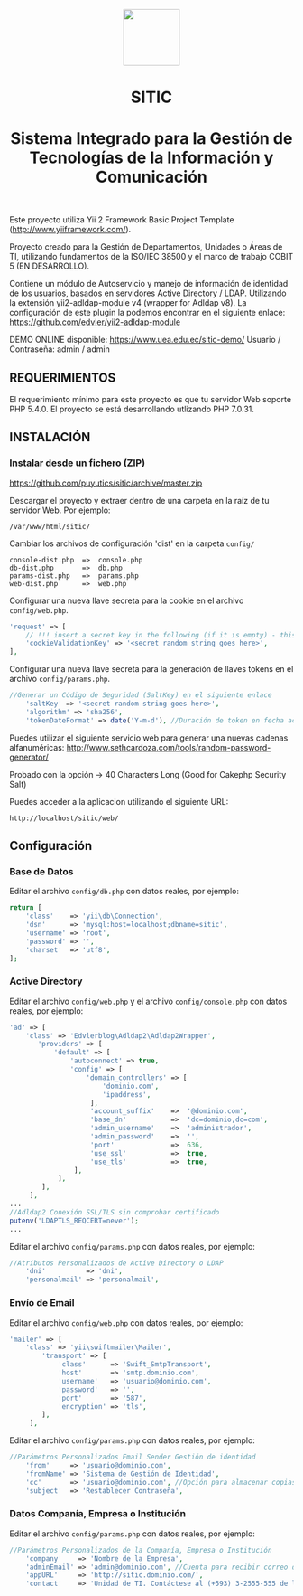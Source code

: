 <p align="center">
    <a href="https://github.com/yiisoft" target="_blank">
        <img src="https://avatars0.githubusercontent.com/u/993323" height="100px">
    </a>
    <h1 align="center">SITIC</h1>
    <h1 align="center">Sistema Integrado para la Gestión de Tecnologías de la Información y Comunicación</h1>
    <br>
</p>

Este proyecto utiliza Yii 2 Framework Basic Project Template (http://www.yiiframework.com/).

Proyecto creado para la Gestión de Departamentos, Unidades o Áreas de TI, utilizando fundamentos de la ISO/IEC 38500 y el marco de trabajo COBIT 5 (EN DESARROLLO).

Contiene un módulo de Autoservicio y manejo de información de identidad de los usuarios, basados en servidores Active Directory / LDAP. Utilizando la extensión yii2-adldap-module v4 (wrapper for Adldap v8).
La configuración de este plugin la podemos encontrar en el siguiente enlace:
https://github.com/edvler/yii2-adldap-module

DEMO ONLINE disponible: https://www.uea.edu.ec/sitic-demo/
Usuario / Contraseña: admin / admin

REQUERIMIENTOS
--------------

El requerimiento mínimo para este proyecto es que tu servidor Web soporte PHP 5.4.0. El proyecto se está desarrollando utlizando PHP 7.0.31.


INSTALACIÓN
-----------

### Instalar desde un fichero (ZIP)

https://github.com/puyutics/sitic/archive/master.zip

Descargar el proyecto y extraer dentro de una carpeta en la raíz de tu servidor Web. Por ejemplo:

~~~
/var/www/html/sitic/
~~~

Cambiar los archivos de configuración 'dist' en la carpeta `config/`

~~~
console-dist.php  =>  console.php
db-dist.php       =>  db.php
params-dist.php   =>  params.php
web-dist.php      =>  web.php
~~~

Configurar una nueva llave secreta para la cookie en el archivo `config/web.php`.

```php
'request' => [
    // !!! insert a secret key in the following (if it is empty) - this is required by cookie validation
    'cookieValidationKey' => '<secret random string goes here>',
],
```

Configurar una nueva llave secreta para la generación de llaves tokens en el archivo `config/params.php`.

```php
//Generar un Código de Seguridad (SaltKey) en el siguiente enlace
    'saltKey' => '<secret random string goes here>',
    'algorithm' => 'sha256',
    'tokenDateFormat' => date('Y-m-d'), //Duración de token en fecha actual desde 00:00 hasta 23:59
```

Puedes utilizar el siguiente servicio web para generar una nuevas cadenas alfanuméricas:
http://www.sethcardoza.com/tools/random-password-generator/

Probado con la opción -> 40 Characters Long (Good for Cakephp Security Salt)

Puedes acceder a la aplicacion utilizando el siguiente URL:

~~~
http://localhost/sitic/web/
~~~


Configuración
-------------

### Base de Datos

Editar el archivo `config/db.php` con datos reales, por ejemplo:

```php
return [
    'class'    => 'yii\db\Connection',
    'dsn'      => 'mysql:host=localhost;dbname=sitic',
    'username' => 'root',
    'password' => '',
    'charset'  => 'utf8',
];
```

### Active Directory

Editar el archivo `config/web.php` y el archivo `config/console.php` con datos reales, por ejemplo:

```php
'ad' => [
    'class' => 'Edvlerblog\Adldap2\Adldap2Wrapper',
       'providers' => [
           'default' => [
               'autoconnect' => true,
               'config' => [
                   'domain_controllers' => [
                       'dominio.com',
                       'ipaddress',
                    ],
                    'account_suffix'    =>  '@dominio.com',
                    'base_dn'           =>  'dc=dominio,dc=com',
                    'admin_username'    =>  'administrador',
                    'admin_password'    =>  '',
                    'port'              =>  636,
                    'use_ssl'           =>  true,
                    'use_tls'           =>  true,
                ],
            ],
        ],
     ],
...
//Adldap2 Conexión SSL/TLS sin comprobar certificado
putenv('LDAPTLS_REQCERT=never');
...
```

Editar el archivo `config/params.php` con datos reales, por ejemplo:

```php
//Atributos Personalizados de Active Directory o LDAP
    'dni'          => 'dni',
    'personalmail' => 'personalmail',
```

### Envío de Email

Editar el archivo `config/web.php` con datos reales, por ejemplo:

```php
'mailer' => [
    'class' => 'yii\swiftmailer\Mailer',
        'transport' => [
            'class'      => 'Swift_SmtpTransport',
            'host'       => 'smtp.dominio.com',
            'username'   => 'usuario@dominio.com',
            'password'   => '',
            'port'       => '587',
            'encryption' => 'tls',
        ],
     ],
```

Editar el archivo `config/params.php` con datos reales, por ejemplo:

```php
//Parámetros Personalizados Email Sender Gestión de identidad
    'from'     => 'usuario@dominio.com',
    'fromName' => 'Sistema de Gestión de Identidad',
    'cc'       => 'usuario@dominio.com', //Opción para almacenar copias de Emails Enviados
    'subject'  => 'Restablecer Contraseña',
```

### Datos Companía, Empresa o Institución

Editar el archivo `config/params.php` con datos reales, por ejemplo:

```php
//Parámetros Personalizados de la Companía, Empresa o Institución
    'company'    => 'Nombre de la Empresa',
    'adminEmail' => 'admin@dominio.com', //Cuenta para recibir correo del formulario de contacto.
    'appURL'     => 'http://sitic.dominio.com/',
    'contact'    => 'Unidad de TI. Contáctese al (+593) 3-2555-555 de lunes a viernes, en horario de atención 08h00 - 17h00.',
